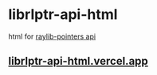 # librlptr-api-html
html for [raylib-pointers api](https://github.com/konsumer/raylib-pointers/blob/main/tools/api.json)
## [librlptr-api-html.vercel.app](librlptr-api-html.vercel.app)
